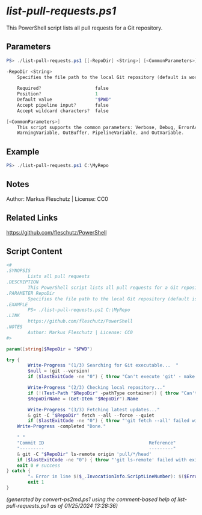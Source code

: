 *list-pull-requests.ps1*
================

This PowerShell script lists all pull requests for a Git repository.

Parameters
----------
```powershell
PS> ./list-pull-requests.ps1 [[-RepoDir] <String>] [<CommonParameters>]

-RepoDir <String>
    Specifies the file path to the local Git repository (default is working directory).
    
    Required?                    false
    Position?                    1
    Default value                "$PWD"
    Accept pipeline input?       false
    Accept wildcard characters?  false

[<CommonParameters>]
    This script supports the common parameters: Verbose, Debug, ErrorAction, ErrorVariable, WarningAction, 
    WarningVariable, OutBuffer, PipelineVariable, and OutVariable.
```

Example
-------
```powershell
PS> ./list-pull-requests.ps1 C:\MyRepo

```

Notes
-----
Author: Markus Fleschutz | License: CC0

Related Links
-------------
https://github.com/fleschutz/PowerShell

Script Content
--------------
```powershell
<#
.SYNOPSIS
        Lists all pull requests
.DESCRIPTION
        This PowerShell script lists all pull requests for a Git repository.
.PARAMETER RepoDir
        Specifies the file path to the local Git repository (default is working directory).
.EXAMPLE
        PS> ./list-pull-requests.ps1 C:\MyRepo
.LINK
        https://github.com/fleschutz/PowerShell
.NOTES
        Author: Markus Fleschutz | License: CC0
#>

param([string]$RepoDir = "$PWD")

try {
        Write-Progress "(1/3) Searching for Git executable...  "
        $null = (git --version)
        if ($lastExitCode -ne "0") { throw "Can't execute 'git' - make sure Git is installed and available" }

        Write-Progress "(2/3) Checking local repository..."
        if (!(Test-Path "$RepoDir" -pathType container)) { throw "Can't access folder: $RepoDir" }
        $RepoDirName = (Get-Item "$RepoDir").Name

        Write-Progress "(3/3) Fetching latest updates..."
        & git -C "$RepoDir" fetch --all --force --quiet
        if ($lastExitCode -ne "0") { throw "'git fetch --all' failed with exit code $lastExitCode" }
	Write-Progress -completed "Done."

	" "
	"Commit ID                                       Reference"
	"---------                                       ---------"
	& git -C "$RepoDir" ls-remote origin 'pull/*/head'
	if ($lastExitCode -ne "0") { throw "'git ls-remote' failed with exit code $lastExitCode" }
	exit 0 # success
} catch {
        "⚠️ Error in line $($_.InvocationInfo.ScriptLineNumber): $($Error[0])"
        exit 1
}
```

*(generated by convert-ps2md.ps1 using the comment-based help of list-pull-requests.ps1 as of 01/25/2024 13:28:36)*
